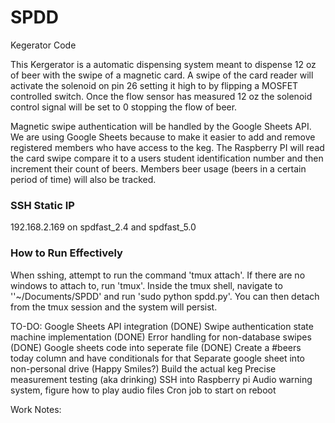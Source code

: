 # SPDD
Kegerator Code

This Kergerator is a automatic dispensing system meant to dispense 12 oz of 
beer with the swipe of a magnetic card. A swipe of the card reader will 
activate the solenoid on pin 26 setting it high to by flipping a MOSFET
controlled switch. Once the flow sensor has measured 12 oz the solenoid control
signal will be set to 0 stopping the flow of beer.

Magnetic swipe authentication will be handled by the Google Sheets API. We are
using Google Sheets because to make it easier to add and remove registered 
members who have access to the keg. The Raspberry PI will read the card swipe
compare it to a users student identification number and then increment their 
count of beers. Members beer usage (beers in a certain period of time) will 
also be tracked.

### SSH Static IP
192.168.2.169 on spdfast_2.4 and spdfast_5.0

### How to Run Effectively
When sshing, attempt to run the command 'tmux attach'. If there are no windows to attach to, run 'tmux'. Inside the tmux shell, navigate to ''~/Documents/SPDD' and run 'sudo python spdd.py'. You can then detach from the tmux session and the system will persist.

TO-DO:
Google Sheets API integration (DONE)
Swipe authentication state machine implementation (DONE)
Error handling for non-database swipes (DONE)
Google sheets code into seperate file (DONE)
Create a #beers today column and have conditionals for that
Separate google sheet into non-personal drive (Happy Smiles?)
Build the actual keg
Precise measurement testing (aka drinking)
SSH into Raspberry pi
Audio warning system, figure how to play audio files
Cron job to start on reboot

Work Notes:


